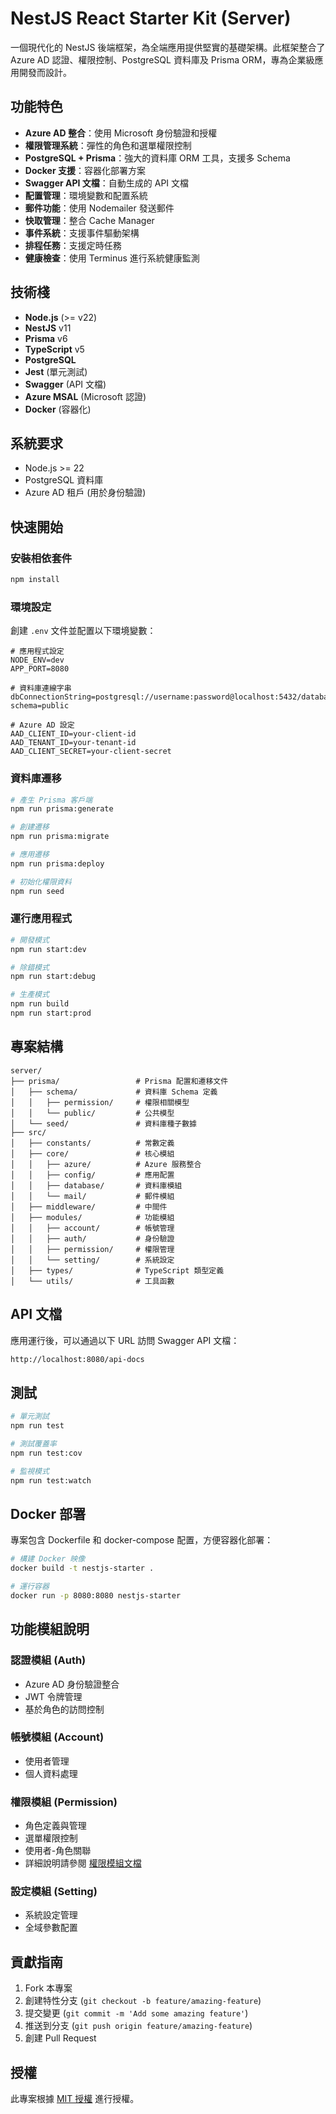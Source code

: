 # NestJS React Starter Kit (Server)

一個現代化的 NestJS 後端框架，為全端應用提供堅實的基礎架構。此框架整合了 Azure AD 認證、權限控制、PostgreSQL 資料庫及 Prisma ORM，專為企業級應用開發而設計。

## 功能特色

- **Azure AD 整合**：使用 Microsoft 身份驗證和授權
- **權限管理系統**：彈性的角色和選單權限控制
- **PostgreSQL + Prisma**：強大的資料庫 ORM 工具，支援多 Schema
- **Docker 支援**：容器化部署方案
- **Swagger API 文檔**：自動生成的 API 文檔
- **配置管理**：環境變數和配置系統
- **郵件功能**：使用 Nodemailer 發送郵件
- **快取管理**：整合 Cache Manager
- **事件系統**：支援事件驅動架構
- **排程任務**：支援定時任務
- **健康檢查**：使用 Terminus 進行系統健康監測

## 技術棧

- **Node.js** (>= v22)
- **NestJS** v11
- **Prisma** v6
- **TypeScript** v5
- **PostgreSQL**
- **Jest** (單元測試)
- **Swagger** (API 文檔)
- **Azure MSAL** (Microsoft 認證)
- **Docker** (容器化)

## 系統要求

- Node.js >= 22
- PostgreSQL 資料庫
- Azure AD 租戶 (用於身份驗證)

## 快速開始

### 安裝相依套件

```bash
npm install
```

### 環境設定

創建 `.env` 文件並配置以下環境變數：

```env
# 應用程式設定
NODE_ENV=dev
APP_PORT=8080

# 資料庫連線字串
dbConnectionString=postgresql://username:password@localhost:5432/database?schema=public

# Azure AD 設定
AAD_CLIENT_ID=your-client-id
AAD_TENANT_ID=your-tenant-id
AAD_CLIENT_SECRET=your-client-secret
```

### 資料庫遷移

```bash
# 產生 Prisma 客戶端
npm run prisma:generate

# 創建遷移
npm run prisma:migrate

# 應用遷移
npm run prisma:deploy

# 初始化權限資料
npm run seed
```

### 運行應用程式

```bash
# 開發模式
npm run start:dev

# 除錯模式
npm run start:debug

# 生產模式
npm run build
npm run start:prod
```

## 專案結構

```text
server/
├── prisma/                 # Prisma 配置和遷移文件
│   ├── schema/             # 資料庫 Schema 定義
│   │   ├── permission/     # 權限相關模型
│   │   └── public/         # 公共模型
│   └── seed/               # 資料庫種子數據
├── src/
│   ├── constants/          # 常數定義
│   ├── core/               # 核心模組
│   │   ├── azure/          # Azure 服務整合
│   │   ├── config/         # 應用配置
│   │   ├── database/       # 資料庫模組
│   │   └── mail/           # 郵件模組
│   ├── middleware/         # 中間件
│   ├── modules/            # 功能模組
│   │   ├── account/        # 帳號管理
│   │   ├── auth/           # 身份驗證
│   │   ├── permission/     # 權限管理
│   │   └── setting/        # 系統設定
│   ├── types/              # TypeScript 類型定義
│   └── utils/              # 工具函數
```

## API 文檔

應用運行後，可以通過以下 URL 訪問 Swagger API 文檔：

```bash
http://localhost:8080/api-docs
```

## 測試

```bash
# 單元測試
npm run test

# 測試覆蓋率
npm run test:cov

# 監視模式
npm run test:watch
```

## Docker 部署

專案包含 Dockerfile 和 docker-compose 配置，方便容器化部署：

```bash
# 構建 Docker 映像
docker build -t nestjs-starter .

# 運行容器
docker run -p 8080:8080 nestjs-starter
```

## 功能模組說明

### 認證模組 (Auth)

- Azure AD 身份驗證整合
- JWT 令牌管理
- 基於角色的訪問控制

### 帳號模組 (Account)

- 使用者管理
- 個人資料處理

### 權限模組 (Permission)

- 角色定義與管理
- 選單權限控制
- 使用者-角色關聯
- 詳細說明請參閱 [權限模組文檔](/server/src/modules/permission/README.md)

### 設定模組 (Setting)

- 系統設定管理
- 全域參數配置

## 貢獻指南

1. Fork 本專案
2. 創建特性分支 (`git checkout -b feature/amazing-feature`)
3. 提交變更 (`git commit -m 'Add some amazing feature'`)
4. 推送到分支 (`git push origin feature/amazing-feature`)
5. 創建 Pull Request

## 授權

此專案根據 [MIT 授權](LICENSE) 進行授權。
